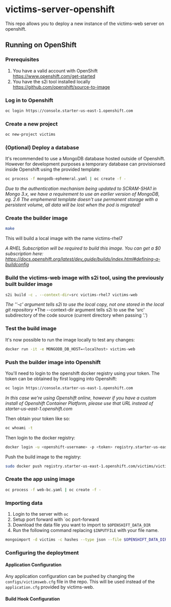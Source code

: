 victims-server-openshift
========================

This repo allows you to deploy a new instance of the victims-web server on openshift.

## Running on OpenShift
### Prerequisites
1. You have a valid account with OpenShift https://www.openshift.com/get-started
2. You have the s2i tool installed locally https://github.com/openshift/source-to-image

### Log in to Openshift
```sh
oc login https://console.starter-us-east-1.openshift.com
```

### Create a new project
```sh
oc new-project victims
```

### (Optional) Deploy a database
It's recommended to use a MongoDB database hosted outside of Openshift. However for development purposes a temporary database can provisionsed inside Openshift using the provided template:
```sh
oc process -f mongodb-ephemeral.yaml | oc create -f -
```
*Due to the authentication mechanism being updated to SCRAM-SHA1 in Mongo 3.x, we have a requirement to use an earlier version of MongoDB, eg. 2.6*
*The emphemeral template doesn't use permanent storage with a persistent volume, all data will be lost when the pod is migrated!*

### Create the builder image 
```sh
make
```

This will build a local image with the name victims-rhel7

*A RHEL Subscription will be required to build this image. You can get a $0 subscription here: https://docs.openshift.org/latest/dev_guide/builds/index.html#defining-a-buildconfig*

### Build the victims-web image with s2i tool, using the previously built builder image
```sh
s2i build -c . --context-dir=src victims-rhel7 victims-web 
```
*The ''-c' argument tells s2i to use the local copy, not one stored in the local git repository*
*The --context-dir argument tells s2i to use the 'src' subdirectory of the code source (current directory when passing '.')

### Test the build image
It's now possible to run the image locally to test any changes:
```sh
docker run -it -e MONGODB_DB_HOST=<localhost> victims-web
```

### Push the builder image into Openshift
You'll need to login to the openshift docker registry using your token. The token can be obtained by first logging into Openshift:
```sh
oc login https://console.starter-us-east-1.openshift.com
```
*In this case we're using Openshift online, however if you have a custom install of Openshift Container Platform, please use that URL instead of starter-us-east-1.openshift.com*

Then obtain your token like so:
```sh
oc whoami -t
```

Then login to the docker registry:
```sh
docker login -u <openshift-username> -p <token> registry.starter-us-east-1.openshift.com
```

Push the build image to the registry:

```sh
sudo docker push registry.starter-us-east-1.openshift.com/victims/victims-rhel7
```

### Create the app using image
```sh
oc process -f web-bc.yaml | oc create -f -
```

### Importing data
1. Login to the server with `oc`
2. Setup port forward with `oc port-forward <mongodb-pod-name>
3. Download the data file you want to import to ```$OPENSHIFT_DATA_DIR```
4. Run the following command replacing ```$INPUTFILE``` with your file name.

```sh
mongoimport -d victims -c hashes --type json --file $OPENSHIFT_DATA_DIR/$INPUTFILE  -h localhost  -u admin -p $MONGODB_ADMIN_PASSWORD --port 27017
```
### Configuring the deploytment
#### Application Configuration
Any application configuration can be pushed by changing the ```configs/victimsweb.cfg``` file in the repo. This will be used instead of the ```application.cfg``` provided by victims-web.

#### Build Hook Configuration


